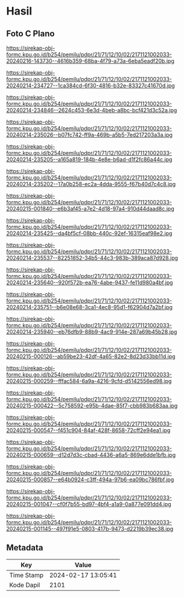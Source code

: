 # Hasil

## Foto C Plano

https://sirekap-obj-formc.kpu.go.id/b254/pemilu/pdpr/21/71/12/10/02/2171121002033-20240216-143730--4616b359-68ba-4f79-a73a-6eba5eadf20b.jpg

https://sirekap-obj-formc.kpu.go.id/b254/pemilu/pdpr/21/71/12/10/02/2171121002033-20240214-234727--1ca384cd-6f30-4816-b32e-83327c41670d.jpg

https://sirekap-obj-formc.kpu.go.id/b254/pemilu/pdpr/21/71/12/10/02/2171121002033-20240214-234846--2624c453-6e3d-4beb-a8bc-bcf421d3c52a.jpg

https://sirekap-obj-formc.kpu.go.id/b254/pemilu/pdpr/21/71/12/10/02/2171121002033-20240214-235026--b07fc742-ff9a-469b-a5b5-7ed217203a3a.jpg

https://sirekap-obj-formc.kpu.go.id/b254/pemilu/pdpr/21/71/12/10/02/2171121002033-20240214-235205--a165a819-184b-4e8e-b6ad-d1f2fc86a44c.jpg

https://sirekap-obj-formc.kpu.go.id/b254/pemilu/pdpr/21/71/12/10/02/2171121002033-20240214-235202--17a0b258-ec2a-4dda-9555-f67b40d7c4c8.jpg

https://sirekap-obj-formc.kpu.go.id/b254/pemilu/pdpr/21/71/12/10/02/2171121002033-20240215-001840--e6b3af45-a7e2-4d18-97a4-910d44daad8c.jpg

https://sirekap-obj-formc.kpu.go.id/b254/pemilu/pdpr/21/71/12/10/02/2171121002033-20240214-235425--da4bf5cf-08bb-440c-92ef-16315eaf98e2.jpg

https://sirekap-obj-formc.kpu.go.id/b254/pemilu/pdpr/21/71/12/10/02/2171121002033-20240214-235537--82251852-34b5-44c3-983b-389aca87d928.jpg

https://sirekap-obj-formc.kpu.go.id/b254/pemilu/pdpr/21/71/12/10/02/2171121002033-20240214-235640--920f572b-ea76-4abe-9437-fe11d980a4bf.jpg

https://sirekap-obj-formc.kpu.go.id/b254/pemilu/pdpr/21/71/12/10/02/2171121002033-20240214-235751--b6e08e68-3ca1-4ec8-95d1-f62904d7a2bf.jpg

https://sirekap-obj-formc.kpu.go.id/b254/pemilu/pdpr/21/71/12/10/02/2171121002033-20240214-235940--eb76dfb9-88b9-4ac9-914e-287a69b45b28.jpg

https://sirekap-obj-formc.kpu.go.id/b254/pemilu/pdpr/21/71/12/10/02/2171121002033-20240215-000126--ab59be23-42df-4a65-82e2-8d23d33bb11d.jpg

https://sirekap-obj-formc.kpu.go.id/b254/pemilu/pdpr/21/71/12/10/02/2171121002033-20240215-000259--fffac584-6a9a-4216-9cfd-d5142556ed98.jpg

https://sirekap-obj-formc.kpu.go.id/b254/pemilu/pdpr/21/71/12/10/02/2171121002033-20240215-000422--5c758592-e95b-4dae-85f7-cbb983b683aa.jpg

https://sirekap-obj-formc.kpu.go.id/b254/pemilu/pdpr/21/71/12/10/02/2171121002033-20240215-000547--f451c904-84af-428f-8658-72cff2e94ea1.jpg

https://sirekap-obj-formc.kpu.go.id/b254/pemilu/pdpr/21/71/12/10/02/2171121002033-20240215-000659--d12d7d3c-cbad-4436-a6a5-869e6dde1bfb.jpg

https://sirekap-obj-formc.kpu.go.id/b254/pemilu/pdpr/21/71/12/10/02/2171121002033-20240215-000857--e64b0924-c3ff-494a-97b6-ea09bc786fbf.jpg

https://sirekap-obj-formc.kpu.go.id/b254/pemilu/pdpr/21/71/12/10/02/2171121002033-20240215-001047--cf0f7b55-bd97-4bf4-a1a9-0a877e091dd4.jpg

https://sirekap-obj-formc.kpu.go.id/b254/pemilu/pdpr/21/71/12/10/02/2171121002033-20240215-001145--497f91e5-0803-417b-9473-d2219b39ec38.jpg


## Metadata

| Key        | Value               |
| ---------- | ------------------- |
| Time Stamp | 2024-02-17 13:05:41 |
| Kode Dapil | 2101                |



